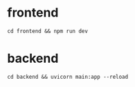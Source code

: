 # frontend
```
cd frontend && npm run dev
```

# backend
```
cd backend && uvicorn main:app --reload
```
